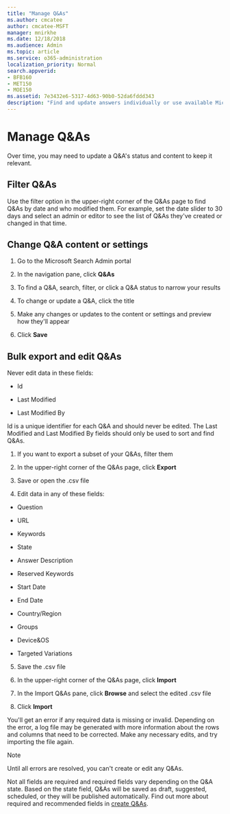 ```yaml
---
title: "Manage Q&As"
ms.author: cmcatee
author: cmcatee-MSFT
manager: mnirkhe
ms.date: 12/18/2018
ms.audience: Admin
ms.topic: article
ms.service: o365-administration
localization_priority: Normal
search.appverid:
- BFB160
- MET150
- MOE150
ms.assetid: 7e3432e6-5317-4d63-90b0-52da6fddd343
description: "Find and update answers individually or use available Microsoft Search tools to edit them all at once"
---
```


# Manage Q&As

Over time, you may need to update a Q&A's status and content to keep it relevant.
  
## Filter Q&As

Use the filter option in the upper-right corner of the Q&As page to find Q&As by date and who modified them. For example, set the date slider to 30 days and select an admin or editor to see the list of Q&As they've created or changed in that time.
  
## Change Q&A content or settings

1. Go to the Microsoft Search Admin portal
    
2. In the navigation pane, click **Q&As**
    
3. To find a Q&A, search, filter, or click a Q&A status to narrow your results
    
4. To change or update a Q&A, click the title
    
5. Make any changes or updates to the content or settings and preview how they'll appear
    
6. Click **Save**
    
## Bulk export and edit Q&As

Never edit data in these fields:
  
- Id
    
- Last Modified
    
- Last Modified By
    
Id is a unique identifier for each Q&A and should never be edited. The Last Modified and Last Modified By fields should only be used to sort and find Q&As.
  
1. If you want to export a subset of your Q&As, filter them
    
2. In the upper-right corner of the Q&As page, click **Export**
    
3. Save or open the .csv file
    
4. Edit data in any of these fields:
    
  - Question
    
  - URL
    
  - Keywords
    
  - State
    
  - Answer Description
    
  - Reserved Keywords
    
  - Start Date
    
  - End Date
    
  - Country/Region
    
  - Groups
    
  - Device&amp;OS
    
  - Targeted Variations
    
5. Save the .csv file
    
6. In the upper-right corner of the Q&As page, click **Import**
    
7. In the Import Q&As pane, click **Browse** and select the edited .csv file 
    
8. Click **Import**
    
You'll get an error if any required data is missing or invalid. Depending on the error, a log file may be generated with more information about the rows and columns that need to be corrected. Make any necessary edits, and try importing the file again.
  
> [!NOTE]
> Until all errors are resolved, you can't create or edit any Q&As. 
  
Not all fields are required and required fields vary depending on the Q&A state. Based on the state field, Q&As will be saved as draft, suggested, scheduled, or they will be published automatically. Find out more about required and recommended fields in [create Q&As](create-qas.md).

  

